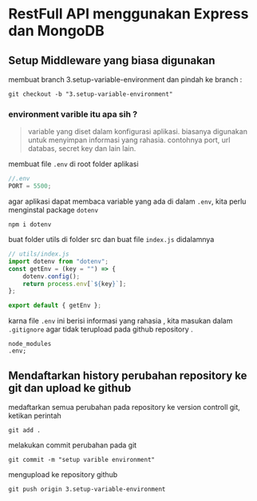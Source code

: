 # RestFull API menggunakan Express dan MongoDB

## Setup Middleware yang biasa digunakan

membuat branch 3.setup-variable-environment dan pindah ke branch :

```console
git checkout -b "3.setup-variable-environment"
```

### environment varible itu apa sih ?

> variable yang diset dalam konfigurasi aplikasi. biasanya digunakan untuk menyimpan informasi yang rahasia. contohnya port, url databas, secret key dan lain lain.

membuat file `.env` di root folder aplikasi

```js
//.env
PORT = 5500;
```

agar aplikasi dapat membaca variable yang ada di dalam `.env`, kita perlu menginstal package `dotenv`

```console
npm i dotenv

```

buat folder utils di folder src dan buat file `index.js` didalamnya

```js
// utils/index.js
import dotenv from "dotenv";
const getEnv = (key = "") => {
    dotenv.config();
    return process.env[`${key}`];
};

export default { getEnv };
```

karna file `.env` ini berisi informasi yang rahasia , kita masukan dalam `.gitignore` agar tidak terupload pada github repository .

```console
node_modules
.env;
```

## Mendaftarkan history perubahan repository ke git dan upload ke github

medaftarkan semua perubahan pada repository ke version controll git, ketikan perintah

```console
git add .
```

melakukan commit perubahan pada git

```console
git commit -m "setup varible environment"
```

mengupload ke repository github

```console
git push origin 3.setup-variable-environment
```
